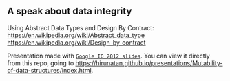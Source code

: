 ## A speak about data integrity
Using Abstract Data Types and Design By Contract:
https://en.wikipedia.org/wiki/Abstract_data_type
https://en.wikipedia.org/wiki/Design_by_contract

Presentation made with [`Google IO 2012 slides`](https://code.google.com/archive/p/io-2012-slides/).
You can view it directly from this repo, going to https://hirunatan.github.io/presentations/Mutability-of-data-structures/index.html.

